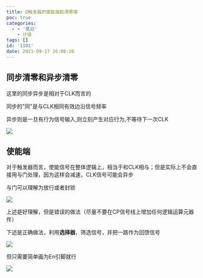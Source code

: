 ```yaml
---
title: D触发器的使能端和清零端
poc: true
categories:
  - - '笔记'
    - 计组
tags: []
id: '1101'
date: 2021-09-17 16:08:26
---
```


## 同步清零和异步清零

这里的同步异步是相对于CLK而言的

同步的"同"是与CLK相同有效边沿信号频率

异步则是一旦有行为信号输入,则立刻产生对应行为,不等待下一次CLK

![](https://www.ksroido.art/wp-content/uploads/2021/09/image-70.png)

## 使能端

对于触发器而言，使能信号在整体逻辑上，相当于和CLK相与；但是实际上不会直接用与门处理，因为这样会减速，CLK信号可能会异步

与门可以理解为放行或者封锁

![](https://www.ksroido.art/wp-content/uploads/2021/09/image-67.png)

上述是好理解，但是错误的做法（尽量不要在CP信号线上增加任何逻辑运算元器件）

下述是正确做法，利用**选择器**，筛选信号，并把一路作为回馈信号

![](https://raw.githubusercontent.com/Valkierja/ALLPIC/main/img/202303172057722.png)

但只需要简单画为En引脚就行

![](https://www.ksroido.art/wp-content/uploads/2021/09/image-69.png)